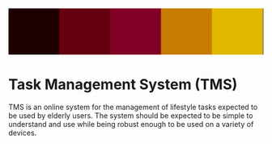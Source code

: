 ![](project/static/img/TMS_Color_Bar.png)

# Task Management System (TMS)

TMS is an online system for the management of lifestyle tasks expected to be
used by elderly users. The system should be expected to be simple to understand
and use while being robust enough to be used on a variety of devices.
